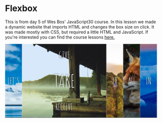 # Flexbox

<p>This is from day 5 of Wes Bos' JavaScript30 course.  In this lesson we made a dynamic website that imports HTML and changes the box size on click. It was made mostly with CSS, but required a little HTML and JavaScript.   If you're interested you can find the course lessons <a href src="https://www.youtube.com/watch?v=9eif30i26jg&list=PLu8EoSxDXHP6CGK4YVJhL_VWetA865GOH&index=5">here.</a></p>

<img src="images/finalProject.JPG">
